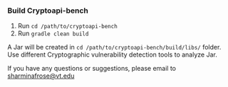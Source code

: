 ### Build Cryptoapi-bench
1. Run `cd /path/to/cryptoapi-bench`
2. Run `gradle clean build`

A Jar will be created in `cd /path/to/cryptoapi-bench/build/libs/` folder. Use different Cryptographic vulnerability detection tools to analyze Jar.  


If you have any questions or suggestions, please email to sharminafrose@vt.edu
